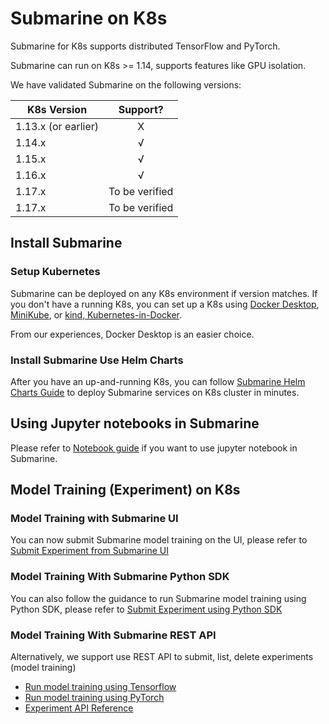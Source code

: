 <!--
Licensed to the Apache Software Foundation (ASF) under one
or more contributor license agreements.  See the NOTICE file
distributed with this work for additional information
regarding copyright ownership.  The ASF licenses this file
to you under the Apache License, Version 2.0 (the
"License"); you may not use this file except in compliance
with the License.  You may obtain a copy of the License at

  http://www.apache.org/licenses/LICENSE-2.0

Unless required by applicable law or agreed to in writing,
software distributed under the License is distributed on an
"AS IS" BASIS, WITHOUT WARRANTIES OR CONDITIONS OF ANY
KIND, either express or implied.  See the License for the
specific language governing permissions and limitations
under the License.
-->

# Submarine on K8s
Submarine for K8s supports distributed TensorFlow and PyTorch.

Submarine can run on K8s >= 1.14, supports features like GPU isolation.

We have validated Submarine on the following versions:

| K8s Version   | Support?  |
| ------------- |:-------------:|
| 1.13.x (or earlier) | X |
| 1.14.x | √ |
| 1.15.x | √ |
| 1.16.x | √ |
| 1.17.x | To be verified |
| 1.17.x | To be verified |

## Install Submarine

### Setup Kubernetes
Submarine can be deployed on any K8s environment if version matches. If you don't have a running K8s, you can set up a K8s using [Docker Desktop](https://www.docker.com/products/docker-desktop), [MiniKube](https://kubernetes.io/docs/tasks/tools/install-minikube/), or [kind, Kubernetes-in-Docker](https://kind.sigs.k8s.io/).

From our experiences, Docker Desktop is an easier choice.

### Install Submarine Use Helm Charts
After you have an up-and-running K8s, you can follow [Submarine Helm Charts Guide](helm.md) to deploy Submarine services on K8s cluster in minutes.

## Using Jupyter notebooks in Submarine

Please refer to [Notebook guide](notebook.md) if you want to use jupyter notebook in Submarine.

## Model Training (Experiment) on K8s

### Model Training with Submarine UI

You can now submit Submarine model training on the UI, please refer to [Submit Experiment from Submarine UI](./run-tensorflow-experiment-ui.md)

### Model Training With Submarine Python SDK

You can also follow the guidance to run Submarine model training using Python SDK, please refer to [Submit Experiment using Python SDK](./run-experiment-python-sdk.md)

### Model Training With Submarine REST API

Alternatively, we support use REST API to submit, list, delete experiments (model training)

- [Run model training using Tensorflow](run-tensorflow-experiment.md)
- [Run model training using PyTorch](run-pytorch-experiment.md)
- [Experiment API Reference](api/experiment.md)

